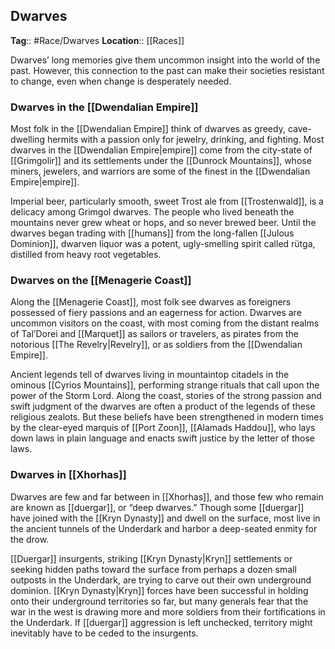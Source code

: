 ## Dwarves
**Tag**:: #Race/Dwarves
**Location**:: [[Races]]

Dwarves’ long memories give them uncommon insight into the world of the past. However, this connection to the past can make their societies resistant to change, even when change is desperately needed.

### Dwarves in the [[Dwendalian Empire]]

Most folk in the [[Dwendalian Empire]] think of dwarves as greedy, cave-dwelling hermits with a passion only for jewelry, drinking, and fighting. Most dwarves in the [[Dwendalian Empire|empire]] come from the city-state of [[Grimgolir]] and its settlements under the [[Dunrock Mountains]], whose miners, jewelers, and warriors are some of the finest in the [[Dwendalian Empire|empire]].

Imperial beer, particularly smooth, sweet Trost ale from [[Trostenwald]], is a delicacy among Grimgol dwarves. The people who lived beneath the mountains never grew wheat or hops, and so never brewed beer. Until the dwarves began trading with [[humans]] from the long-fallen [[Julous Dominion]], dwarven liquor was a potent, ugly-smelling spirit called rütga, distilled from heavy root vegetables.

### Dwarves on the [[Menagerie Coast]]

Along the [[Menagerie Coast]], most folk see dwarves as foreigners possessed of fiery passions and an eagerness for action. Dwarves are uncommon visitors on the coast, with most coming from the distant realms of Tal’Dorei and [[Marquet]] as sailors or travelers, as pirates from the notorious [[The Revelry|Revelry]], or as soldiers from the [[Dwendalian Empire]].

Ancient legends tell of dwarves living in mountaintop citadels in the ominous [[Cyrios Mountains]], performing strange rituals that call upon the power of the Storm Lord. Along the coast, stories of the strong passion and swift judgment of the dwarves are often a product of the legends of these religious zealots. But these beliefs have been strengthened in modern times by the clear-eyed marquis of [[Port Zoon]], [[Alamads Haddou]], who lays down laws in plain language and enacts swift justice by the letter of those laws.

### Dwarves in [[Xhorhas]]

Dwarves are few and far between in [[Xhorhas]], and those few who remain are known as [[duergar]], or “deep dwarves.” Though some [[duergar]] have joined with the [[Kryn Dynasty]] and dwell on the surface, most live in the ancient tunnels of the Underdark and harbor a deep-seated enmity for the drow.

[[Duergar]] insurgents, striking [[Kryn Dynasty|Kryn]] settlements or seeking hidden paths toward the surface from perhaps a dozen small outposts in the Underdark, are trying to carve out their own underground dominion. [[Kryn Dynasty|Kryn]] forces have been successful in holding onto their underground territories so far, but many generals fear that the war in the west is drawing more and more soldiers from their fortifications in the Underdark. If [[duergar]] aggression is left unchecked, territory might inevitably have to be ceded to the insurgents.
